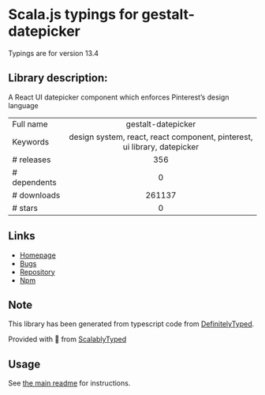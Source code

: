 
# Scala.js typings for gestalt-datepicker

Typings are for version 13.4

## Library description:
A React UI datepicker component which enforces Pinterest’s design language

|                    |                 |
| ------------------ | :-------------: |
| Full name          | gestalt-datepicker |
| Keywords           | design system, react, react component, pinterest, ui library, datepicker |
| # releases         | 356 |
| # dependents       | 0 |
| # downloads        | 261137 |
| # stars            | 0 |

## Links
- [Homepage](https://gestalt.netlify.app/)
- [Bugs](https://github.com/pinterest/gestalt/issues)
- [Repository](https://github.com/pinterest/gestalt)
- [Npm](https://www.npmjs.com/package/gestalt-datepicker)
    


## Note
This library has been generated from typescript code from [DefinitelyTyped](https://definitelytyped.org).

Provided with :purple_heart: from [ScalablyTyped](https://github.com/oyvindberg/ScalablyTyped)

## Usage
See [the main readme](../../readme.md) for instructions.



